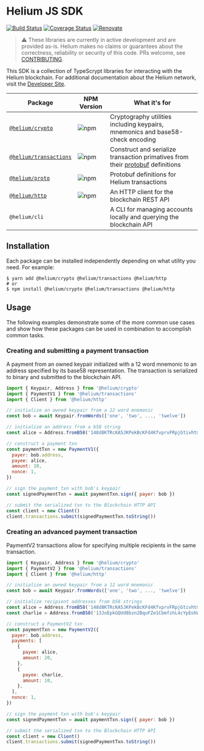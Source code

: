 # Helium JS SDK

[![Build Status](https://travis-ci.com/helium/helium-js.svg?branch=master)](https://travis-ci.com/helium/helium-js)
[![Coverage Status](https://coveralls.io/repos/github/helium/helium-js/badge.svg?branch=master)](https://coveralls.io/github/helium/helium-js?branch=master)
[![Renovate](https://img.shields.io/badge/renovate-enabled-brightgreen.svg)](https://renovatebot.com)

> :warning: These libraries are currently in active development and are provided as-is. Helium makes no claims or guarantees about the correctness, reliability or security of this code. PRs welcome, see [CONTRIBUTING](https://github.com/heilum/helium-js/blob/master/CONTRIBUTING.md).


This SDK is a collection of TypeScrypt libraries for interacting with the Helium blockchain. For additional documentation about the Helium network, visit the [Developer Site](https://developer.helium.com).


| Package | NPM Version | What it's for |
|-------------------------------------------------------------------------------------------------|-----------------------------------------------------------|----------------------------------------------------------------------------------------------------------------------------------|
| [`@helium/crypto`](https://github.com/helium/helium-js/tree/master/packages/crypto) | ![npm](https://img.shields.io/npm/v/@helium/crypto) | Cryptography utilities including keypairs, mnemonics and base58-check encoding |
| [`@helium/transactions`](https://github.com/helium/helium-js/tree/master/packages/transactions) | ![npm](https://img.shields.io/npm/v/@helium/transactions) | Construct and serialize transaction primatives from their [protobuf](https://developers.google.com/protocol-buffers) definitions |
| [`@helium/proto`](https://github.com/helium/proto) | ![npm](https://img.shields.io/npm/v/@helium/proto) | Protobuf definitions for Helium transactions |
| [`@helium/http`](https://github.com/helium/helium-js/tree/master/packages/http) | ![npm](https://img.shields.io/npm/v/@helium/http) | An HTTP client for the blockchain REST API |
| `@helium/cli` |  | A CLI for managing accounts locally and querying the blockchain API |


## Installation
Each package can be installed independently depending on what utility you need. For example:

```shell
$ yarn add @helium/crypto @helium/transactions @helium/http
# or
$ npm install @helium/crypto @helium/transactions @helium/http
```

## Usage
The following examples demonstrate some of the more common use cases and show how these packages can be used in combination to accomplish common tasks.

### Creating and submitting a payment transaction
A payment from an owned keypair initialized with a 12 word mnemonic to an address specified by its base58 representation. The transaction is serialized to binary and submitted to the blockchain API.
```js
import { Keypair, Address } from '@helium/crypto'
import { PaymentV1 } from '@helium/transactions'
import { Client } from '@helium/http'

// initialize an owned keypair from a 12 word mnemonic
const bob = await Keypair.fromWords(['one', 'two', ..., 'twelve'])

// initialize an address from a b58 string
const alice = Address.fromB58('148d8KTRcKA5JKPekBcKFd4KfvprvFRpjGtivhtmRmnZ8MFYnP3')

// construct a payment txn
const paymentTxn = new PaymentV1({
  payer: bob.address,
  payee: alice,
  amount: 10,
  nonce: 1,
})

// sign the payment txn with bob's keypair
const signedPaymentTxn = await paymentTxn.sign({ payer: bob })

// submit the serialized txn to the Blockchain HTTP API
const client = new Client()
client.transactions.submit(signedPaymentTxn.toString())
```

### Creating an advanced payment transaction
PaymentV2 transactions allow for specifying multiple recipients in the same transaction.

```js
import { Keypair, Address } from '@helium/crypto'
import { PaymentV2 } from '@helium/transactions'
import { Client } from '@helium/http'

// initialize an owned keypair from a 12 word mnemonic
const bob = await Keypair.fromWords(['one', 'two', ..., 'twelve'])

// initialize recipient addresses from b58 strings
const alice = Address.fromB58('148d8KTRcKA5JKPekBcKFd4KfvprvFRpjGtivhtmRmnZ8MFYnP3')
const charlie = Address.fromB58('13JoEpkGQUd8bzn2BquFZe1CbmfzhL4cYpEohWH71yxy7cEY59Z')

// construct a PaymentV2 txn
const paymentTxn = new PaymentV2({
  payer: bob.address,
  payments: [
    {
      payee: alice,
      amount: 20,
    },
    {
      payee: charlie,
      amount: 10,
    },
  ],
  nonce: 1,
})

// sign the payment txn with bob's keypair
const signedPaymentTxn = await paymentTxn.sign({ payer: bob })

// submit the serialized txn to the Blockchain HTTP API
const client = new Client()
client.transactions.submit(signedPaymentTxn.toString())
```
